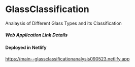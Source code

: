 # GlassClassification
Analaysis of Different Glass Types and its Classification

##### Web Application Link Details
#### Deployed in Netlify
https://main--glassclassificationanalysis090523.netlify.app
